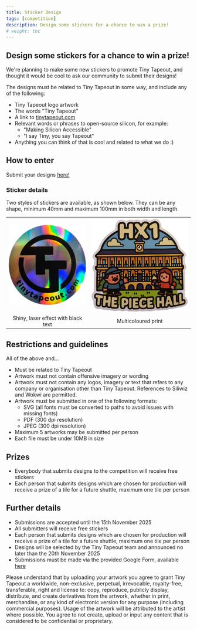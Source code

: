 ```yaml
---
title: Sticker Design
tags: [competition]
description: Design some stickers for a chance to win a prize!
# weight: tbc
---
```


## Design some stickers for a chance to win a prize!

We're planning to make some new stickers to promote Tiny Tapeout, and thought it would be cool to ask our community
to submit their designs!

The designs must be related to Tiny Tapeout in some way, and include any of the following:
- Tiny Tapeout logo artwork
- The words "Tiny Tapeout"
- A link to [tinytapeout.com](https://tinytapeout.com)
- Relevant words or phrases to open-source silicon, for example:
    - "Making Silicon Accessible"
    - "I say Tiny, you say Tapeout"
- Anything you can think of that is cool and related to what we do :)

## How to enter
Submit your designs [here!](https://docs.google.com/forms/d/e/1FAIpQLSfsWvCyDB5EhPe92b7QtphzMqs3dHpKLr0rb4qWt18QYuiW6w/viewform)

### Sticker details
Two styles of stickers are available, as shown below. They can be any shape, minimum 40mm and maximum 100mm in both
width and length.

<table>
    <tr align="center">
        <td> <img src="images/shiny-sticker.png"> </td>
        <td> <img src="images/multicolour-sticker.png"> </td>
    </tr>
    <tr align="center">
        <td> Shiny, laser effect with black text </td>
        <td> Multicoloured print</td>
    </tr>
</table>

## Restrictions and guidelines
All of the above and...
- Must be related to Tiny Tapeout
- Artwork must not contain offensive imagery or wording
- Artwork must not contain any logos, imagery or text that refers to any company or organisation other than Tiny Tapeout.
  References to Siliwiz and Wokwi are permitted.
- Artwork must be submitted in one of the following formats:
    - SVG (all fonts must be converted to paths to avoid issues with missing fonts)
    - PDF (300 dpi resolution)
    - JPEG (300 dpi resolution)
- Maximum 5 artworks may be submitted per person
- Each file must be under 10MB in size

## Prizes
- Everybody that submits designs to the competition will receive free stickers
- Each person that submits designs which are chosen for production will receive a prize of a tile for a future shuttle,
  maximum one tile per person

## Further details
- Submissions are accepted until the 15th November 2025
- All submitters will receive free stickers
- Each person that submits designs which are chosen for production will receive a prize of a tile for a future shuttle, 
  maximum one tile per person
- Designs will be selected by the Tiny Tapeout team and announced no later than the 20th November 2025
- Submissions must be made via the provided Google Form, available [here](https://docs.google.com/forms/d/e/1FAIpQLSfsWvCyDB5EhPe92b7QtphzMqs3dHpKLr0rb4qWt18QYuiW6w/viewform)

Please understand that by uploading your artwork you agree to grant Tiny Tapeout a worldwide, non-exclusive, perpetual,
irrevocable, royalty-free, transferable, right and license to: copy, reproduce, publicly display, distribute, and create
derivatives from the artwork, whether in print, merchandise, or any kind of electronic version for any purpose
(including commercial purposes). Usage of the artwork will be attributed to the artist where possible. You agree to not
create, upload or input any content that is considered to be confidential or proprietary.